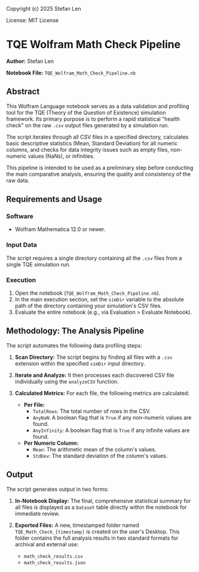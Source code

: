 Copyright (c) 2025 Stefan Len

License: MIT License

# TQE Wolfram Math Check Pipeline

**Author:** Stefan Len

**Notebook File:** `TQE_Wolfram_Math_Check_Pipeline.nb`

## Abstract

This Wolfram Language notebook serves as a data validation and profiling tool for the TQE (Theory of the Question of Existence) simulation framework. Its primary purpose is to perform a rapid statistical "health check" on the raw `.csv` output files generated by a simulation run.

The script iterates through all CSV files in a specified directory, calculates basic descriptive statistics (Mean, Standard Deviation) for all numeric columns, and checks for data integrity issues such as empty files, non-numeric values (NaNs), or infinities.

This pipeline is intended to be used as a preliminary step before conducting the main comparative analysis, ensuring the quality and consistency of the raw data.

## Requirements and Usage

### Software
- Wolfram Mathematica 12.0 or newer.

### Input Data
The script requires a single directory containing all the `.csv` files from a single TQE simulation run.

### Execution
1.  Open the notebook (`TQE_Wolfram_Math_Check_Pipeline.nb`).
2.  In the main execution section, set the `simDir` variable to the absolute path of the directory containing your simulation's CSV files.
3.  Evaluate the entire notebook (e.g., via Evaluation > Evaluate Notebook).

## Methodology: The Analysis Pipeline

The script automates the following data profiling steps:

1.  **Scan Directory:** The script begins by finding all files with a `.csv` extension within the specified `simDir` input directory.

2.  **Iterate and Analyze:** It then processes each discovered CSV file individually using the `analyzeCSV` function.

3.  **Calculated Metrics:** For each file, the following metrics are calculated:
    * **Per File:**
        * `TotalRows`: The total number of rows in the CSV.
        * `AnyNaN`: A boolean flag that is `True` if any non-numeric values are found.
        * `AnyInfinity`: A boolean flag that is `True` if any infinite values are found.
    * **Per Numeric Column:**
        * `Mean`: The arithmetic mean of the column's values.
        * `StdDev`: The standard deviation of the column's values.

## Output

The script generates output in two forms:

1.  **In-Notebook Display:** The final, comprehensive statistical summary for all files is displayed as a `Dataset` table directly within the notebook for immediate review.

2.  **Exported Files:** A new, timestamped folder named `TQE_Math_Check_[timestamp]` is created on the user's Desktop. This folder contains the full analysis results in two standard formats for archival and external use:
    * `math_check_results.csv`
    * `math_check_results.json`
